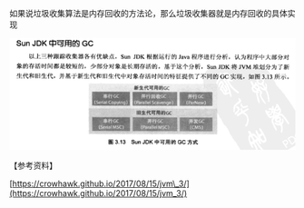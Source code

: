 如果说垃圾收集算法是内存回收的方法论，那么垃圾收集器就是内存回收的具体实现

![](/assets/20180901143056001.png)

【参考资料】

[https://crowhawk.github.io/2017/08/15/jvm\_3/](https://crowhawk.github.io/2017/08/15/jvm_3/)

